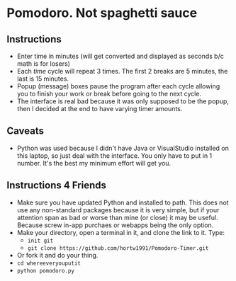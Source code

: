 # Pomodoro.  Not spaghetti sauce

##  Instructions

* Enter time in minutes (will get converted and displayed as seconds b/c math is for losers)
* Each _time_ cycle will repeat 3 times.  The first 2 breaks are 5 minutes, the last is 15 minutes.  
* Popup (message) boxes pause the program after each cycle allowing you to finish your work or break before going to the next cycle.
* The interface is real bad because it was only supposed to be the popup, then I decided at the end to have varying timer amounts.
  
## Caveats

* Python was used because I didn't have Java or VisualStudio installed on this laptop, so just deal with the interface.  You only have to put in 1 number.  It's the best my minimum effort will get you.

## Instructions 4 Friends

* Make sure you have updated Python and installed to path.  This does not use any non-standard packages because it is very simple, but if your attention span as bad or worse than mine (or close) it may be useful.  Because screw in-app purchaes or webapps being the only option.
* Make your directory, open a terminal in it, and clone the link to it. Type:
  * `init git`
  *  `git clone https://github.com/hortw1991/Pomodoro-Timer.git`
*  Or fork it and do your thing.  
*  `cd whereeveryouputit`
* `python pomodoro.py`